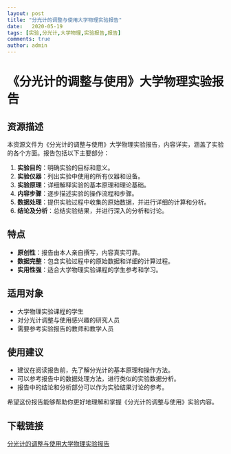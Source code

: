 ```yaml
---
layout: post
title: "分光计的调整与使用大学物理实验报告"
date:   2020-05-19
tags: [实验,分光计,大学物理,实验报告,报告]
comments: true
author: admin
---
```

# 《分光计的调整与使用》大学物理实验报告

## 资源描述

本资源文件为《分光计的调整与使用》大学物理实验报告，内容详实，涵盖了实验的各个方面。报告包括以下主要部分：

1. **实验目的**：明确实验的目标和意义。
2. **实验仪器**：列出实验中使用的所有仪器和设备。
3. **实验原理**：详细解释实验的基本原理和理论基础。
4. **内容步骤**：逐步描述实验的操作流程和步骤。
5. **数据处理**：提供实验过程中收集的原始数据，并进行详细的计算和分析。
6. **结论及分析**：总结实验结果，并进行深入的分析和讨论。

## 特点

- **原创性**：报告由本人亲自撰写，内容真实可靠。
- **数据完整**：包含实验过程中的原始数据和详细的计算过程。
- **实用性强**：适合大学物理实验课程的学生参考和学习。

## 适用对象

- 大学物理实验课程的学生
- 对分光计调整与使用感兴趣的研究人员
- 需要参考实验报告的教师和教学人员

## 使用建议

- 建议在阅读报告前，先了解分光计的基本原理和操作方法。
- 可以参考报告中的数据处理方法，进行类似的实验数据分析。
- 报告中的结论和分析部分可以作为实验结果讨论的参考。

希望这份报告能够帮助你更好地理解和掌握《分光计的调整与使用》实验内容。

## 下载链接

[分光计的调整与使用大学物理实验报告](https://pan.quark.cn/s/3dc6ffd2628a)